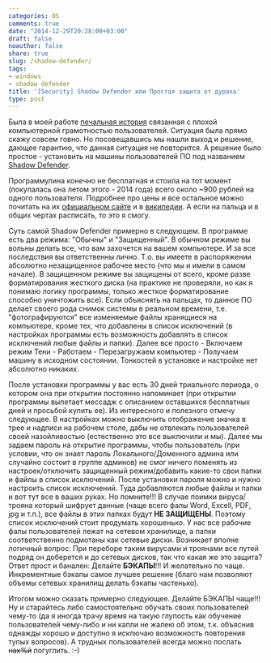 ```yaml
---
categories: OS
comments: true
date: "2014-12-29T20:28:00+03:00"
draft: false
noauthor: false
share: true
slug: /shadow-defender/
tags:
- windows
- shadow defender
title: '[Security] Shadow Defender или Простая защита от дурака'
type: post
---
```


Была в моей работе [печальная история](https://jtprog.ru/bad-story/) связанная с плохой компьютерной грамотностью пользователей. Ситуация была прямо скажу совсем говно. Но посовещавшись мы нашли выход и решение, дающее гарантию, что данная ситуация не повторится. А решение было простое - установить на машины пользователей ПО под названием [Shadow Defender](https://ru.wikipedia.org/wiki/Shadow_Defender).

Программулина конечно не бесплатная и стоила на тот момент (покупалась она летом этого - 2014 года) всего около ~900 рублей на одного пользователя. Подробнее про цены и все остальное можно почитать на их [официальном сайте](http://www.shadowdefender.com/) и в [википедии](https://ru.wikipedia.org/wiki/Shadow_Defender). А если на пальца и в общих чертах расписать, то это я смогу.

Суть самой Shadow Defender примерно в следующем. В программе есть два режима: "Обычны" и "Защищенный". В обычном режиме вы вольны делать все, что вам захочется на вашем компьютере. И за все последствия вы ответственны лично. Т.о. вы имеете в распоряжении абсолютно незащищенное рабочее место (что мы и имели в самом начале). В защищенном режиме вы защищены от всего, кроме разве форматирования жесткого диска (на практике не проверяли, но как я понимаю логику программы, только жесткое форматирование способно уничтожить все). Если объяснять на пальцах, то данное ПО делает своего рода снимок системы в реальном времени, т.е. "фотографируются" все изменяемые файлы хранящиеся на компьютере, кроме тех, что добавлены в список исключений (в настройках программы есть возможность добавлять в список исключений любые файлы и папки). Далее все просто - Включаем режим Тени - Работаем - Перезагружаем компьютер - Получаем машину в исходном состоянии. Тонкостей в установке и настройке нет абсолютно никаких.

После установки программы у вас есть 30 дней триального периода, о котором она при открытии постоянно напоминает (при открытии программы вылетает мессадж с описанием оставшихся бесплатных дней и просьбой купить ее). Из интересного и полезного отмечу следующее. В настройках можно выключить отображение значка в трее и надписи на рабочем столе, дабы не отвлекать пользователей своей назойливостью (естественно это все выключили и мы). Далее мы задаем пароль на открытие программы, чтобы пользователь (при условии, что он знает пароль Локального/Доменного админа или случайно состоит в группе админов) не смог ничего поменять из настроек/отключить защищенный режим/добавить какие-то свои папки и файлы в список исключений. После установки пароля можно и нужно настроить список исключений. Туда добавляются любые файлы и папки и вот тут все в ваших руках. Но помните!!! В случае поимки вируса/трояна который шифрует данные (чаще всего фалы Word, Excell, PDF, jpg и т.п.), все файлы в этих папках будут **НЕ ЗАЩИЩЕНЫ**. Поэтому список исключений стоит продумать хорошенько. У нас все рабочие фалы пользователей лежат на сетевом хранилище, а папки соответственно подмотаны как сетевые диски. Возникает вполне логичный вопрос: При переборе таким вирусами и троянами все путей подряд он доберется и до сетевых дисков, так что какая же это защита? Ответ прост и банален: Делайте **БЭКАПЫ**!!! И желательно по чаще. Инкрементные бэкапы самое лучшее решение (благо нам позволяют объемы сетевых хранилищ делать бэкапы частенько).

Итогом можно сказать примерно следующее. Делайте БЭКАПЫ чаще!!! Ну и старайтесь либо самостоятельно обучать своих пользователей чему-то (да я иногда трачу время на такую глупость как обучение пользователей чему-либо и ни капли не жалею об этом, т.к. объяснив однажды хорошо и доступно я исключаю возможность повторения тупых вопросов). А трудных пользователей всегда можно послать ~~нах%й~~ погуглить. :-)
